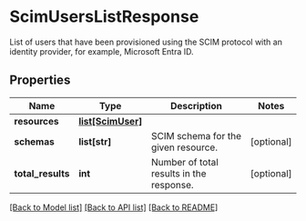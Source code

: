 # ScimUsersListResponse

List of users that have been provisioned using the SCIM protocol with an identity provider, for example, Microsoft Entra ID.
## Properties
Name | Type | Description | Notes
------------ | ------------- | ------------- | -------------
**resources** | [**list[ScimUser]**](ScimUser.md) |  | 
**schemas** | **list[str]** | SCIM schema for the given resource. | [optional] 
**total_results** | **int** | Number of total results in the response. | [optional] 

[[Back to Model list]](../README.md#documentation-for-models) [[Back to API list]](../README.md#documentation-for-api-endpoints) [[Back to README]](../README.md)



